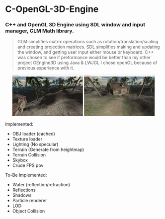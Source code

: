 # C-OpenGL-3D-Engine

### C++ and OpenGL 3D Engine using SDL window and input manager, GLM Math library.
> GLM simplifies matrix operations such as rotation/translation/scaling and creating projection matrices.
> SDL simplifies making and updating the window, and getting user input either mouse or keyboard.
> C++ was chosen to see if preformance would be better than my other project GEngine3D using Java & LWJGL
> I chose openGL because of previous experience with it.

<p float="left" align="center">
  <img src="readmeSrc/6.PNG" width="45%" />
  <img src="readmeSrc/7.PNG" width="45%" />
</p>


Implemented:
* OBJ loader (cached)
* Texture loader
* Lighting (No specular)
* Terrain (Generate from heightmap)
* Terrain Collision
* Skybox
* Crude FPS pov

To-Be Implemented:
* Water (reflection/refraction)
* Reflections
* Shadows
* Particle renderer
* LOD
* Object Collision

